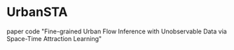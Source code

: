 # UrbanSTA
paper code
"Fine-grained Urban Flow Inference with Unobservable Data via Space-Time Attraction Learning"
